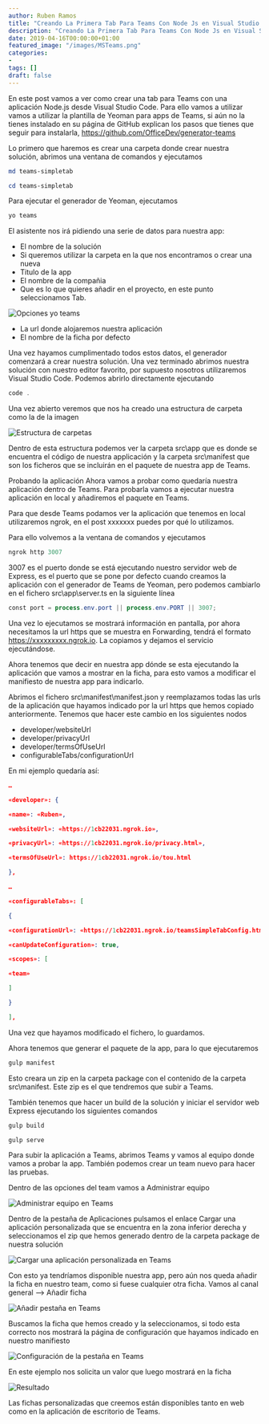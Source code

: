 ```yaml
---
author: Ruben Ramos
title: "Creando La Primera Tab Para Teams Con Node Js en Visual Studio Code"
description: "Creando La Primera Tab Para Teams Con Node Js en Visual Studio Code"
date: 2019-04-16T00:00:00+01:00
featured_image: "/images/MSTeams.png"
categories:
- 
tags: []
draft: false
---
```


En este post vamos a ver como crear una tab para Teams con una aplicación Node.js desde Visual Studio Code. Para ello vamos a utilizar vamos a utilizar la plantilla de Yeoman para apps de Teams, si aún no la tienes instalado en su página de GitHub explican los pasos que tienes que seguir para instalarla, https://github.com/OfficeDev/generator-teams

Lo primero que haremos es crear una carpeta donde crear nuestra solución, abrimos una ventana de comandos y ejecutamos

```powershell
md teams-simpletab

cd teams-simpletab
```

Para ejecutar el generador de Yeoman, ejecutamos

```powershell
yo teams
```

El asistente nos irá pidiendo una serie de datos para nuestra app:

- El nombre de la solución
- Si queremos utilizar la carpeta en la que nos encontramos o crear una nueva
- Titulo de la app
- El nombre de la compañia
- Que es lo que quieres añadir en el proyecto, en este punto seleccionamos Tab.

![Opciones yo teams](/images/creando-la-primera-tab-para-teams-con-node-js-en-visual-studio-code-01.png)

- La url donde alojaremos nuestra aplicación
- El nombre de la ficha por defecto

Una vez hayamos cumplimentado todos estos datos, el generador comenzará a crear nuestra solución. Una vez terminado abrimos nuestra solución con nuestro editor favorito, por supuesto nosotros utilizaremos Visual Studio Code. Podemos abrirlo directamente ejecutando

```powershell
code .
```

Una vez abierto veremos que nos ha creado una estructura de carpeta como la de la imagen

![Estructura de carpetas](/images/creando-la-primera-tab-para-teams-con-node-js-en-visual-studio-code-02.png)

Dentro de esta estructura podemos ver la carpeta src\app que es donde se encuentra el código de nuestra applicación y la carpeta src\manifest que son los ficheros que se incluirán en el paquete de nuestra app de Teams.

Probando la aplicación
Ahora vamos a probar como quedaría nuestra aplicación dentro de Teams. Para probarla vamos a ejecutar nuestra aplicación en local y añadiremos el paquete en Teams.

Para que desde Teams podamos ver la aplicación que tenemos en local utilizaremos ngrok, en el post xxxxxxx puedes por qué lo utilizamos.

Para ello volvemos a la ventana de comandos y ejecutamos

```powershell
ngrok http 3007
```

3007 es el puerto donde se está ejecutando nuestro servidor web de Express, es el puerto que se pone por defecto cuando creamos la aplicación con el generador de Teams de Yeoman, pero podemos cambiarlo en el fichero src\app\server.ts en la siguiente línea

```powershell
const port = process.env.port || process.env.PORT || 3007;
```

Una vez lo ejecutamos se mostrará información en pantalla, por ahora necesitamos la url https que se muestra en Forwarding, tendrá el formato https://xxxxxxxxx.ngrok.io. La copiamos y dejamos el servicio ejecutándose.

Ahora tenemos que decir en nuestra app dónde se esta ejecutando la aplicación que vamos a mostrar en la ficha, para esto vamos a modificar el manifiesto de nuestra app para indicarlo.

Abrimos el fichero src\manifest\manifest.json y reemplazamos todas las urls de la aplicación que hayamos indicado por la url https que hemos copiado anteriormente. Tenemos que hacer este cambio en los siguientes nodos

- developer/websiteUrl
- developer/privacyUrl
- developer/termsOfUseUrl
- configurableTabs/configurationUrl

En mi ejemplo quedaría así:

```json
…

«developer»: {

«name»: «Ruben»,

«websiteUrl»: «https://1cb22031.ngrok.io»,

«privacyUrl»: «https://1cb22031.ngrok.io/privacy.html»,

«termsOfUseUrl»: https://1cb22031.ngrok.io/tou.html

},

…

«configurableTabs»: [

{

«configurationUrl»: «https://1cb22031.ngrok.io/teamsSimpleTabConfig.html»,

«canUpdateConfiguration»: true,

«scopes»: [

«team»

]

}

],
```

Una vez que hayamos modificado el fichero, lo guardamos.

Ahora tenemos que generar el paquete de la app, para lo que ejecutaremos

```powershell
gulp manifest
```

Esto creara un zip en la carpeta package con el contenido de la carpeta src\manifest. Este zip es el que tendremos que subir a Teams.

También tenemos que hacer un build de la solución y iniciar el servidor web Express ejecutando los siguientes comandos

```powershell
gulp build

gulp serve
```

Para subir la aplicación a Teams, abrimos Teams y vamos al equipo donde vamos a probar la app. También podemos crear un team nuevo para hacer las pruebas.

Dentro de las opciones del team vamos a Administrar equipo

![Administrar equipo en Teams](/images/creando-la-primera-tab-para-teams-con-node-js-en-visual-studio-code-03.png)

Dentro de la pestaña de Aplicaciones pulsamos el enlace Cargar una aplicación personalizada que se encuentra en la zona inferior derecha y seleccionamos el zip que hemos generado dentro de la carpeta package de nuestra solución

![Cargar una aplicación personalizada en Teams](/images/creando-la-primera-tab-para-teams-con-node-js-en-visual-studio-code-04.png)

Con esto ya tendríamos disponible nuestra app, pero aún nos queda añadir la ficha en nuestro team, como si fuese cualquier otra ficha. Vamos al canal general –> Añadir ficha

![Añadir pestaña en Teams](/images/creando-la-primera-tab-para-teams-con-node-js-en-visual-studio-code-05.png)

Buscamos la ficha que hemos creado y la seleccionamos, si todo esta correcto nos mostrará la página de configuración que hayamos indicado en nuestro manifiesto

![Configuración de la pestaña en Teams](/images/creando-la-primera-tab-para-teams-con-node-js-en-visual-studio-code-06.png)

En este ejemplo nos solicita un valor que luego mostrará en la ficha

![Resultado](/images/creando-la-primera-tab-para-teams-con-node-js-en-visual-studio-code-07.png)

Las fichas personalizadas que creemos están disponibles tanto en web como en la aplicación de escritorio de Teams.